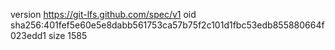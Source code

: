 version https://git-lfs.github.com/spec/v1
oid sha256:401fef5e60e5e8dabb561753ca57b75f2c101d1fbc53edb855880664f023edd1
size 1585
